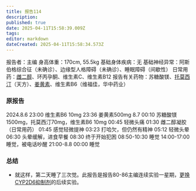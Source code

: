 ```yaml
---
title: 报告114
description: 
published: true
date: 2025-04-11T15:58:39.009Z
tags: 
editor: markdown
dateCreated: 2025-04-11T15:58:34.573Z
---
```


报告者：主编
身高体重：170cm, 55.5kg
基础身体疾病：无
基础神经异常：阿斯伯格综合征（未确诊）、边缘型人格障碍（未确诊）、睡眠障碍（间歇性）
日常用药：[雌二醇](/E2/)、环丙孕酮、维生素C、维生素B12
报告有关药物：苏糖酸镁、[托莫西汀](/ATX/)（天方）、[姜黄素](/%E5%A7%9C%E9%BB%84%E7%B4%A0/)、维生素B6（维福佳，华中药业）

### 原报告
2024.8.6
23:00 维生素B6 10mg
23:36 姜黄素500mg
8.7 00:10 苏糖酸镁1500mg，托莫西汀70mg，维生素B6 10mg
00:45 轻微头痛
01:30 雌二醇凝胶（日常用药）
01:45 感觉轻微提神
03:23 打哈欠，但仍然有精神
05:12 轻微头晕
06:30 头晕缓解，进食早餐
08:30 终于开始犯困
08:50-10:30 睡觉
14:00-17:00 睡觉，被电话吵醒
21:00-8.8 00:00 睡觉

### 总结
- 就这样，第二天睡了三次觉。此报告是报告80-86主编连续实验一星期，[更换CYP2D6抑制剂](/ATX+/#%E8%8D%AF%E7%89%A94-%EF%BC%88CYP2D6%E6%8A%91%E5%88%B6%E5%89%82%EF%BC%89)的后续实验。